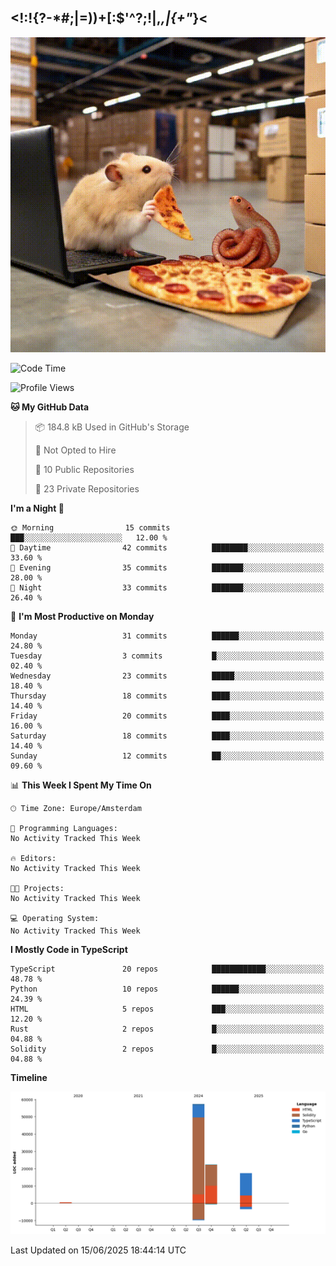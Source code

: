 ## <!:!{?-*#;|=))+[:$'^?;!|,_,|{\+"_}<

![hamster is coding in front of pc at warehouse. and then, squid eats the pizza](/public/image/0.gif)

<!--START_SECTION:waka-->
![Code Time](http://img.shields.io/badge/Code%20Time-269%20hrs%2048%20mins-blue)

![Profile Views](http://img.shields.io/badge/Profile%20Views-0-blue)

**🐱 My GitHub Data** 

> 📦 184.8 kB Used in GitHub's Storage 
 > 
> 🚫 Not Opted to Hire
 > 
> 📜 10 Public Repositories 
 > 
> 🔑 23 Private Repositories 
 > 
**I'm a Night 🦉** 

```text
🌞 Morning                15 commits          ███░░░░░░░░░░░░░░░░░░░░░░   12.00 % 
🌆 Daytime                42 commits          ████████░░░░░░░░░░░░░░░░░   33.60 % 
🌃 Evening                35 commits          ███████░░░░░░░░░░░░░░░░░░   28.00 % 
🌙 Night                  33 commits          ███████░░░░░░░░░░░░░░░░░░   26.40 % 
```
📅 **I'm Most Productive on Monday** 

```text
Monday                   31 commits          ██████░░░░░░░░░░░░░░░░░░░   24.80 % 
Tuesday                  3 commits           █░░░░░░░░░░░░░░░░░░░░░░░░   02.40 % 
Wednesday                23 commits          █████░░░░░░░░░░░░░░░░░░░░   18.40 % 
Thursday                 18 commits          ████░░░░░░░░░░░░░░░░░░░░░   14.40 % 
Friday                   20 commits          ████░░░░░░░░░░░░░░░░░░░░░   16.00 % 
Saturday                 18 commits          ████░░░░░░░░░░░░░░░░░░░░░   14.40 % 
Sunday                   12 commits          ██░░░░░░░░░░░░░░░░░░░░░░░   09.60 % 
```


📊 **This Week I Spent My Time On** 

```text
🕑︎ Time Zone: Europe/Amsterdam

💬 Programming Languages: 
No Activity Tracked This Week

🔥 Editors: 
No Activity Tracked This Week

🐱‍💻 Projects: 
No Activity Tracked This Week

💻 Operating System: 
No Activity Tracked This Week
```

**I Mostly Code in TypeScript** 

```text
TypeScript               20 repos            ████████████░░░░░░░░░░░░░   48.78 % 
Python                   10 repos            ██████░░░░░░░░░░░░░░░░░░░   24.39 % 
HTML                     5 repos             ███░░░░░░░░░░░░░░░░░░░░░░   12.20 % 
Rust                     2 repos             █░░░░░░░░░░░░░░░░░░░░░░░░   04.88 % 
Solidity                 2 repos             █░░░░░░░░░░░░░░░░░░░░░░░░   04.88 % 
```



**Timeline**

![Lines of Code chart](https://raw.githubusercontent.com/yosui/yosui/master/assets/bar_graph.png)


 Last Updated on 15/06/2025 18:44:14 UTC
<!--END_SECTION:waka-->
